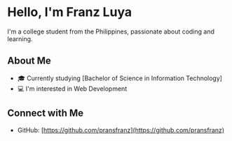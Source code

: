 # Hello, I'm Franz Luya

I'm a college student from the Philippines, passionate about coding and learning.

## About Me

- 🎓 Currently studying [Bachelor of Science in Information Technology]
- 💻 I'm interested in Web Development


## Connect with Me

- GitHub: [https://github.com/pransfranz](https://github.com/pransfranz)
